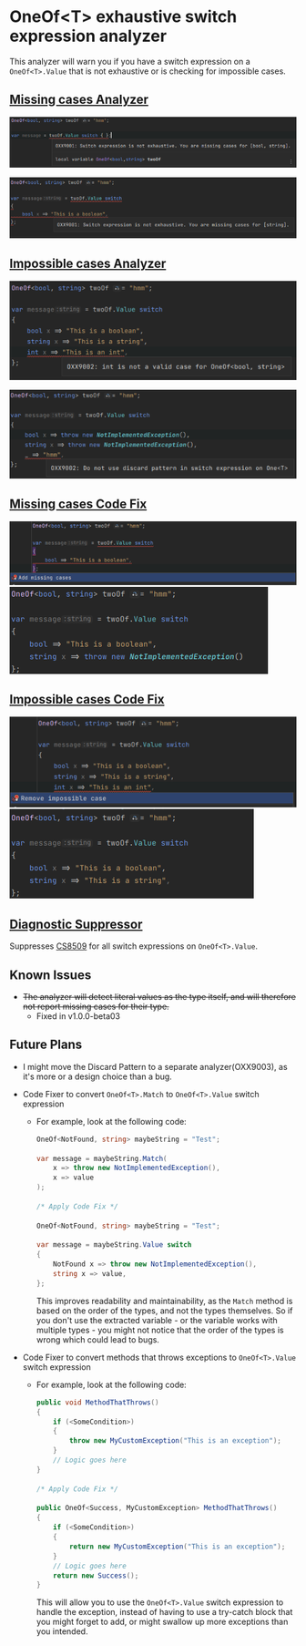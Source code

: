 # OneOf\<T> exhaustive switch expression analyzer

This analyzer will warn you if you have a switch expression on a `OneOf<T>.Value` that is not exhaustive or is checking for impossible cases.

## [Missing cases Analyzer](OneOfExhaustiveSwitchExpressionMissingCasesAnalyzer.cs)
![Analyzer - Missing cases](assets/Analyzer_MissingCases.png)

![Analyzer - Missing cases - Partial](assets/Analyzer_MissingCases2.png)

## [Impossible cases Analyzer](OneOfExhaustiveSwitchExpressionImpossibleCasesAnalyzer.cs)
![Analyzer - Impossible cases](assets/Analyzer_ImpossibleCases.png)

![Analyzer - Impossible cases - Discard Pattern](assets/Analyzer_ImpossibleCases2.png)

## [Missing cases Code Fix](OneOfExhaustiveSwitchExpressionMissingCasesCodeFixProvider.cs)
![Code Fix - Missing cases - Fixer](assets/CodeFix_MissingCases_Fixer.png)
![Code Fix - Missing cases - Fixed](assets/CodeFix_MissingCases_Fixed.png)

## [Impossible cases Code Fix](OneOfExhaustiveSwitchExpressionImpossibleCasesCodeFixProvider.cs)
![Code Fix - Impossible cases - Fixer](assets/CodeFix_ImpossibleCases_Fixer.png)
![Code Fix - Impossible cases - Fixed](assets/CodeFix_ImpossibleCases_Fixed.png)

## [Diagnostic Suppressor](OneOfExhaustiveSwitchExpressionDiagnosticSuppressor.cs)

Suppresses [CS8509](https://learn.microsoft.com/en-us/dotnet/csharp/language-reference/compiler-messages/pattern-matching-warnings) for all switch expressions on `OneOf<T>.Value`.


## Known Issues

- ~~The analyzer will detect literal values as the type itself, and will therefore not report missing cases for their type.~~
    - Fixed in v1.0.0-beta03

## Future Plans

- I might move the Discard Pattern to a separate analyzer(OXX9003), as it's more or a design choice than a bug.

- Code Fixer to convert `OneOf<T>.Match` to `OneOf<T>.Value` switch expression
  - For example, look at the following code:
    ```csharp
    OneOf<NotFound, string> maybeString = "Test";
    
    var message = maybeString.Match(
        x => throw new NotImplementedException(),
        x => value
    );
    
    /* Apply Code Fix */
    
    OneOf<NotFound, string> maybeString = "Test";
    
    var message = maybeString.Value switch
    {
        NotFound x => throw new NotImplementedException(),
        string x => value,
    };
    ```
    This improves readability and maintainability, as the `Match` method is based on the order of the types, and not the types themselves.
    So if you don't use the extracted variable - or the variable works with multiple types - you might not notice that the order of the types is wrong which could lead to bugs.


- Code Fixer to convert methods that throws exceptions to `OneOf<T>.Value` switch expression
  - For example, look at the following code:
    ```csharp
    public void MethodThatThrows()
    {
        if (<SomeCondition>)
        {
            throw new MyCustomException("This is an exception");
        }
        // Logic goes here
    }
    
    /* Apply Code Fix */
    
    public OneOf<Success, MyCustomException> MethodThatThrows()
    {
        if (<SomeCondition>)
        {
            return new MyCustomException("This is an exception");
        }
        // Logic goes here
        return new Success();
    }
    ```
    This will allow you to use the `OneOf<T>.Value` switch expression to handle the exception, instead of having to use a try-catch block that you might forget to add, or might swallow up more exceptions than you intended.